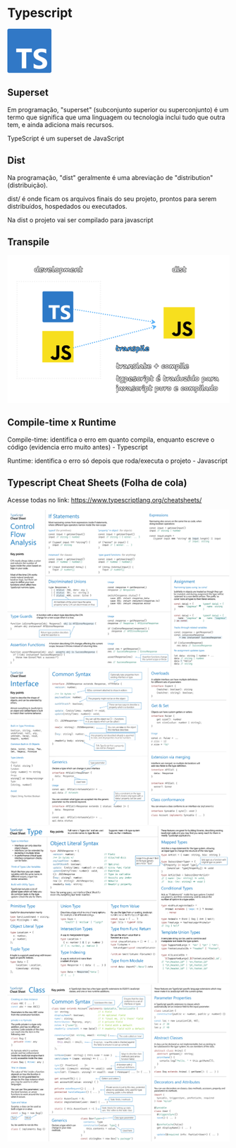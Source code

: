 # Typescript

![Logo Typescript](./img/Typescript.png)

## Superset

Em programação, "superset" (subconjunto superior ou superconjunto) é um termo que significa que uma linguagem ou tecnologia inclui tudo que outra tem, e ainda adiciona mais recursos.

TypeScript é um superset de JavaScript

## Dist
Na programação, "dist" geralmente é uma abreviação de "distribution" (distribuição).


dist/ é onde ficam os arquivos finais do seu projeto, prontos para serem distribuídos, hospedados ou executados.

Na dist o projeto vai ser compilado para javascript

## Transpile

![transpile](img/transpile.png)

## Compile-time x Runtime

Compile-time: identifica o erro em quanto compila, enquanto escreve o código (evidencia erro muito antes) - Typescript

Runtime: identifica o erro só depois que roda/executa o projeto - Javascript

## Typescript Cheat Sheets (Folha de cola)

Acesse todas no link: https://www.typescriptlang.org/cheatsheets/

![Control Flow Analysis](./img/cheat-sheets/TypeScript-Control%20Flow-Analysis.png)
![Interfaces](./img/cheat-sheets/TypeScript-Interfaces.png)
![Types](./img/cheat-sheets/TypeScript-Types.png)
![Classes](./img/cheat-sheets/TypeScript-Classes.png)
